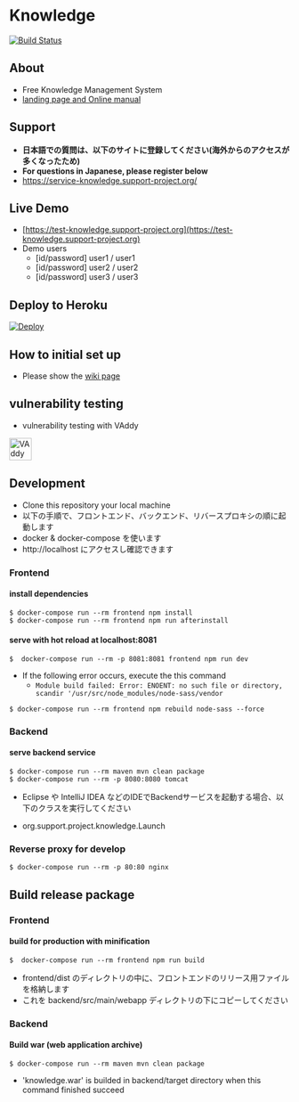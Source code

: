 # Knowledge

[![Build Status](https://travis-ci.org/support-project/knowledge.svg?branch=master)](https://travis-ci.org/support-project/knowledge)


## About
- Free Knowledge Management System
- [landing page and Online manual](https://information-knowledge.support-project.org/)

## Support
- **日本語での質問は、以下のサイトに登録してください(海外からのアクセスが多くなったため)**
- **For questions in Japanese, please register below**
- https://service-knowledge.support-project.org/

## Live Demo
- [https://test-knowledge.support-project.org](https://test-knowledge.support-project.org)
- Demo users
   - [id/password] user1 / user1
   - [id/password] user2 / user2
   - [id/password] user3 / user3

## Deploy to Heroku

[![Deploy](https://www.herokucdn.com/deploy/button.svg)](https://heroku.com/deploy?template=https://github.com/support-project/knowledge)

## How to initial set up
- Please show the [wiki page](https://github.com/support-project/knowledge/wiki)

## vulnerability testing
- vulnerability testing with VAddy
<a href="https://vaddy.net/" target="_blank">
<img alt="VAddy logo" src="https://raw.github.com/wiki/support-project/knowledge/assets/images/VAddy_logo_b.png" height="40" /></a>


## Development

- Clone this repository your local machine
- 以下の手順で、フロントエンド、バックエンド、リバースプロキシの順に起動します
- docker & docker-compose を使います
- http://localhost にアクセスし確認できます

### Frontend

#### install dependencies

```
$ docker-compose run --rm frontend npm install
$ docker-compose run --rm frontend npm run afterinstall
```

#### serve with hot reload at localhost:8081

```
$  docker-compose run --rm -p 8081:8081 frontend npm run dev
```

- If the following error occurs, execute the this command
   - `Module build failed: Error: ENOENT: no such file or directory, scandir '/usr/src/node_modules/node-sass/vendor`

```
$ docker-compose run --rm frontend npm rebuild node-sass --force
```

### Backend

#### serve backend service 

```
$ docker-compose run --rm maven mvn clean package
$ docker-compose run --rm -p 8080:8080 tomcat
```

- Eclipse や IntelliJ IDEA などのIDEでBackendサービスを起動する場合、以下のクラスを実行してください

- org.support.project.knowledge.Launch


### Reverse proxy for develop

```
$ docker-compose run --rm -p 80:80 nginx 
```




## Build release package

### Frontend

#### build for production with minification

```
$  docker-compose run --rm frontend npm run build
```

- frontend/dist のディレクトリの中に、フロントエンドのリリース用ファイルを格納します
- これを backend/src/main/webapp ディレクトリの下にコピーしてください

### Backend

#### Build war (web application archive)

```
$ docker-compose run --rm maven mvn clean package
```

- 'knowledge.war' is builded in backend/target directory when this command finished succeed



